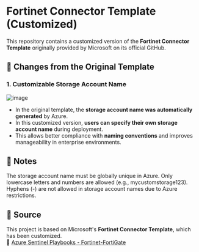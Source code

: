 # Fortinet Connector Template (Customized)

This repository contains a customized version of the **Fortinet Connector Template** originally provided by Microsoft on its official GitHub.

## 🔄 Changes from the Original Template

### 1. **Customizable Storage Account Name**
![image](https://github.com/user-attachments/assets/c7795d4e-ff81-429b-bd97-c731e54d0dc2)

- In the original template, the **storage account name was automatically generated** by Azure.
- In this customized version, **users can specify their own storage account name** during deployment.
- This allows better compliance with **naming conventions** and improves manageability in enterprise environments.

## 📌 Notes
The storage account name must be globally unique in Azure.
Only lowercase letters and numbers are allowed (e.g., mycustomstorage123).
Hyphens (-) are not allowed in storage account names due to Azure restrictions.

## 📝 Source
This project is based on Microsoft's **Fortinet Connector Template**, which has been customized.  
🔗 [Azure Sentinel Playbooks - Fortinet-FortiGate](https://github.com/Azure/Azure-Sentinel/tree/master/Playbooks/Fortinet-FortiGate)
